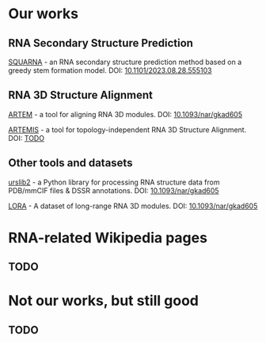 # Our works

## RNA Secondary Structure Prediction

[SQUARNA](https://github.com/febos/SQUARNA) - an RNA secondary structure prediction method based on a greedy stem formation model. DOI: [10.1101/2023.08.28.555103](https://doi.org/10.1101/2023.08.28.555103)

## RNA 3D Structure Alignment

[ARTEM](https://github.com/david-bogdan-r/ARTEM) - a tool for aligning RNA 3D modules. DOI: [10.1093/nar/gkad605](https://doi.org/10.1093/nar/gkad605)

[ARTEMIS](https://github.com/david-bogdan-r/ARTEMIS) - a tool for topology-independent RNA 3D Structure Alignment. DOI: [TODO](#)

## Other tools and datasets

[urslib2](https://github.com/febos/urslib2) - a Python library for processing RNA structure data from PDB/mmCIF files & DSSR annotations. DOI: [10.1093/nar/gkad605](https://doi.org/10.1093/nar/gkad605)

[LORA](https://github.com/febos/LORA) - A dataset of long-range RNA 3D modules. DOI: [10.1093/nar/gkad605](https://doi.org/10.1093/nar/gkad605)

# RNA-related Wikipedia pages

## TODO

# Not our works, but still good

## TODO
